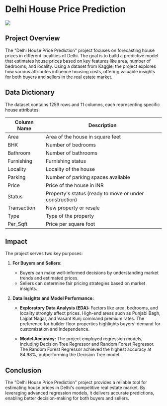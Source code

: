 # Delhi House Price Prediction

![](https://m.economictimes.com/thumb/height-450,width-600,imgsize-201544,msid-80555468/1.jpg)

## Project Overview
The "Delhi House Price Prediction" project focuses on forecasting house prices in different localities of Delhi. The goal is to build a predictive model that estimates house prices based on key features like area, number of bedrooms, and locality. Using a dataset from Kaggle, the project explores how various attributes influence housing costs, offering valuable insights for both buyers and sellers in the real estate market.

## Data Dictionary
The dataset contains 1259 rows and 11 columns, each representing specific house attributes:

| Column Name  | Description                          |
|--------------|--------------------------------------|
| Area         | Area of the house in square feet    |
| BHK          | Number of bedrooms                  |
| Bathroom     | Number of bathrooms                 |
| Furnishing   | Furnishing status                   |
| Locality     | Locality of the house               |
| Parking      | Number of parking spaces available  |
| Price        | Price of the house in INR           |
| Status       | Property's status (ready to move or under construction) |
| Transaction  | New property or resale              |
| Type         | Type of the property                |
| Per_Sqft     | Price per square foot               |

## Impact
The project serves two key purposes:

1. **For Buyers and Sellers:**
   - Buyers can make well-informed decisions by understanding market trends and estimated prices.
   - Sellers can determine fair pricing strategies based on market insights.

2. **Data Insights and Model Performance:**
   - **Exploratory Data Analysis (EDA):** Factors like area, bedrooms, and locality strongly affect prices. High-end areas such as Punjabi Bagh, Lajpat Nagar, and Vasant Kunj command premium rates. The preference for builder floor properties highlights buyers' demand for customization and independence.
   
   - **Model Accuracy:** The project employed regression models, including Decision Tree Regressor and Random Forest Regressor. The Random Forest Regressor achieved the highest accuracy at 84.98%, outperforming the Decision Tree model.

## Conclusion
The "Delhi House Price Prediction" project provides a reliable tool for estimating house prices in Delhi's competitive real estate market. By leveraging advanced regression models, it delivers accurate predictions, enabling better decision-making for both buyers and sellers.

